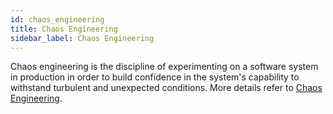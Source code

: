 ```yaml
---
id: chaos_engineering
title: Chaos Engineering
sidebar_label: Chaos Engineering
---
```


Chaos engineering is the discipline of experimenting on a software system in production in order to build confidence in the system's capability to withstand turbulent and unexpected conditions. More details refer to [Chaos Engineering](https://en.wikipedia.org/wiki/Chaos_engineering).